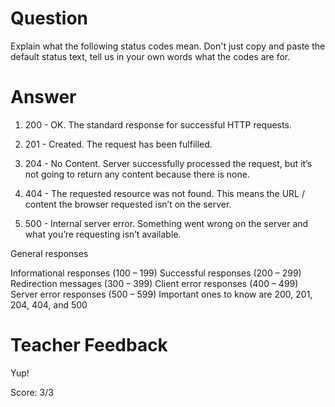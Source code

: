 # Question

Explain what the following status codes mean. Don't just copy and paste the default status text, tell us in your own words what the codes are for.

# Answer

1. 200 - OK. The standard response for successful HTTP requests.

2. 201 - Created. The request has been fulfilled.

3. 204 - No Content. Server successfully processed the request, but it’s not going to return any content because there is none.

4. 404 - The requested resource was not found. This means the URL / content the browser requested isn’t on the server.

5. 500 - Internal server error. Something went wrong on the server and what you’re requesting isn’t available.

General responses

Informational responses (100 – 199)
Successful responses (200 – 299)
Redirection messages (300 – 399)
Client error responses (400 – 499)
Server error responses (500 – 599)
Important ones to know are 200, 201, 204, 404, and 500

# Teacher Feedback

Yup!

Score: 3/3